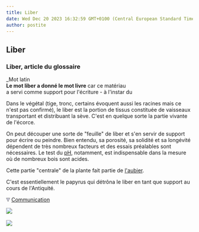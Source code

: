 ```yaml
---
title: Liber
date: Wed Dec 20 2023 16:32:59 GMT+0100 (Central European Standard Time)
author: postite
---
```


## Liber
### Liber, article du glossaire
 _Mot latin  
**Le mot liber a donné le mot livre** car ce matériau  
a servi comme support pour l'écriture - à l'instar du  


Dans le végétal (tige, tronc, certains évoquent aussi les racines mais ce n'est pas confirmé), le liber est la portion de tissus constituée de vaisseaux transportant et distribuant la sève. C'est en quelque sorte la partie vivante de l'écorce.

On peut découper une sorte de "feuille" de liber et s'en servir de support pour écrire ou peindre. Bien entendu, sa porosité, sa solidité et sa longévité dépendent de très nombreux facteurs et des essais préalables sont nécessaires. Le test du [pH](ph.html), notamment, est indispensable dans la mesure où de nombreux bois sont acides.

Cette partie "centrale" de la plante fait partie de [l'aubier](aubier.html).

C'est essentiellement le papyrus qui détrôna le liber en tant que support au cours de l'Antiquité.



![](images/flechebas.gif) [Communication](http://www.artrealite.com/annonceurs.htm) 

[![](https://cbonvin.fr/sites/regie.artrealite.com/visuels/campagne1.png)](index-2.html#20131014)

![](https://cbonvin.fr/sites/regie.artrealite.com/visuels/campagne2.png)